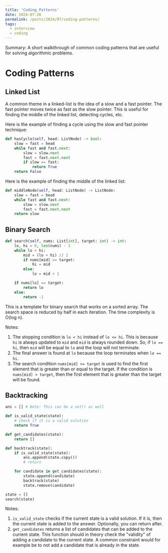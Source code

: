```yaml
---
title: 'Coding Patterns'
date: 2024-07-26
permalink: /posts/2024/07/coding-patterns/
tags:
  - interview
  - coding
---
```


Summary: A short walkthrough of common coding patterns that are useful for solving algorithmic problems.

# Coding Patterns

## Linked List

A common theme in a linked-list is the idea of a slow and a fast pointer. The fast pointer moves twice as fast as the slow pointer. This is useful for finding the middle of the linked list, detecting cycles, etc.

Here is the example of finding a cycle using the slow and fast pointer technique:

```Python
def hasCycle(self, head: ListNode) -> bool:
    slow = fast = head
    while fast and fast.next:
        slow = slow.next
        fast = fast.next.next
        if slow == fast:
            return True
    return False
```

Here is the example of finding the middle of the linked list:

```Python
def middleNode(self, head: ListNode) -> ListNode:
    slow = fast = head
    while fast and fast.next:
        slow = slow.next
        fast = fast.next.next
    return slow
```

## Binary Search

```Python
def search(self, nums: List[int], target: int) -> int:
    lo, hi = 0, len(nums) - 1
    while lo < hi:
        mid = (lo + hi) // 2
        if nums[mid] >= target:
            hi = mid
        else:
            lo = mid + 1

    if nums[lo] == target:
        return lo
    else:
        return -1
```

This is a template for binary search that works on a sorted array. The search space is reduced by half in each iteration. The time complexity is O(log n).

Notes:
1. The stopping condition is `lo < hi` instead of `lo <= hi`. This is because `hi` is always updated to `mid` and `mid` is always rounded down. So, if `lo == hi`, then `mid` will be equal to `lo` and the loop will not terminate.
2. The final answer is found at `lo` because the loop terminates when `lo == hi`.
3. The search condition `nums[mid] >= target` is used to find the first element that is greater than or equal to the target. If the condition is `nums[mid] > target`, then the first element that is greater than the target will be found.

## Backtracking

```Python
ans = [] # Note: This can be a set() as well

def is_valid_state(state):
    # check if it is a valid solution
    return True

def get_candidates(state):
    return []

def backtrack(state):
    if is_valid_state(state):
        ans.append(state.copy())
        # return

    for candidate in get_candidates(state):
        state.append(candidate)
        backtrack(state)
        state.remove(candidate)

state = []
search(state)
```

Notes:
1. `is_valid_state` checks if the current state is a valid solution. If it is, then the current state is added to the answer. Optionally, you can return after.
2. `get_candidates` returns a list of candidates that can be added to the current state. This
function should in theory check the "validity" of adding a candidate to the current state.
A common constraint would for example be to not add a candidate that is already in the state.